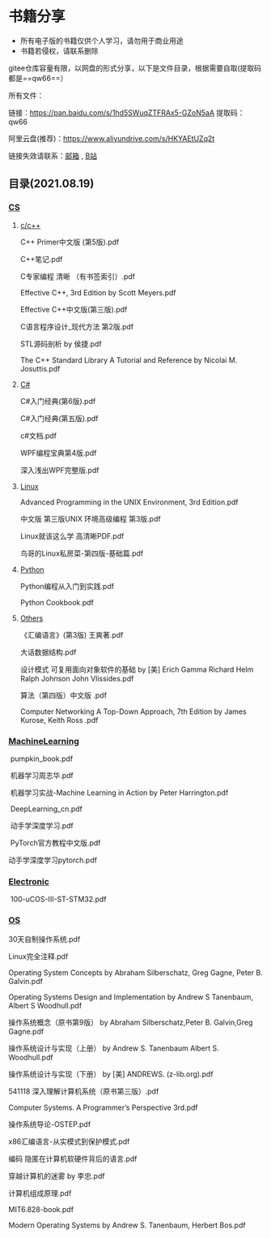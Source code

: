 # 书籍分享



* 所有电子版的书籍仅供个人学习，请勿用于商业用途
* 书籍若侵权，请联系删除





gitee仓库容量有限，以网盘的形式分享，以下是文件目录，根据需要自取(提取码都是==qw66==）

所有文件：

链接：https://pan.baidu.com/s/1hd5SWuqZTFRAx5-GZoN5aA 
提取码：qw66 

阿里云盘(推荐)：https://www.aliyundrive.com/s/HKYAEtUZq2t

链接失效请联系：[邮箱](kinvy66@163.com) ,  [B站](https://space.bilibili.com/109199717)

## 目录(2021.08.19)

### [CS](https://pan.baidu.com/s/1z7ZjGspiYb20-yB8TYN8jg)

1. [c/c++](https://pan.baidu.com/s/1knG8InoVhlBkwwEgk6Scdg)

   C++ Primer中文版 (第5版).pdf

   C++笔记.pdf

   C专家编程 清晰 （有书签索引）.pdf

   Effective C++, 3rd Edition by Scott Meyers.pdf

   Effective C++中文版(第三版).pdf

   C语言程序设计_现代方法 第2版.pdf

   STL源码剖析 by 侯捷.pdf

   The C++ Standard Library A Tutorial and Reference by Nicolai M. Josuttis.pdf

2. [C#](https://pan.baidu.com/s/1mnXmBz-9Yl9foXEHU5O6IQ)

   C#入门经典(第6版).pdf

   C#入门经典(第五版).pdf

   c#文档.pdf

   WPF编程宝典第4版.pdf

   深入浅出WPF完整版.pdf

3. [Linux](https://pan.baidu.com/s/10C1hVhAAcE-hGkxLwAqfBQ)

   Advanced Programming in the UNIX Environment, 3rd Edition.pdf

   中文版 第三版UNIX 环境高级编程 第3版.pdf

   Linux就该这么学 高清晰PDF.pdf

   鸟哥的Linux私房菜-第四版-基础篇.pdf

4. [Python](https://pan.baidu.com/s/1-4Owu-rLbC49yqpvQw0jkA)

   Python编程从入门到实践.pdf

   Python Cookbook.pdf

5. [Others](https://pan.baidu.com/s/1mjLWOoVDiLEnyhZvCcfy_w)

   《汇编语言》(第3版) 王爽著.pdf

   大话数据结构.pdf

   设计模式 可复用面向对象软件的基础 by [美] Erich Gamma Richard Helm Ralph Johnson John Vlissides.pdf
   
   算法（第四版）中文版 .pdf
   
   Computer Networking A Top-Down Approach, 7th Edition by James Kurose, Keith Ross .pdf

### [MachineLearning](https://pan.baidu.com/s/174UKWjVFMqopa8ziL26-Gw)

​	pumpkin_book.pdf 

​	机器学习周志华.pdf

​	机器学习实战-Machine Learning in Action by Peter Harrington.pdf

​	DeepLearning_cn.pdf

​	动手学深度学习.pdf

​	PyTorch官方教程中文版.pdf

动手学深度学习pytorch.pdf



### [Electronic](https://pan.baidu.com/s/12nhhr200vmtqrqCNiFg7nA)

​	100-uCOS-III-ST-STM32.pdf

### [OS](https://pan.baidu.com/s/1JWwchtoEpcOJdpgZYP1dyQ)

30天自制操作系统.pdf

Linux完全注释.pdf

Operating System Concepts by Abraham Silberschatz, Greg Gagne, Peter B. Galvin.pdf

Operating Systems Design and Implementation by Andrew S Tanenbaum, Albert S Woodhull.pdf

操作系统概念（原书第9版） by Abraham Silberschatz,Peter B. Galvin,Greg Gagne.pdf

操作系统设计与实现（上册） by Andrew S. Tanenbaum Albert S. Woodhull.pdf

操作系统设计与实现（下册） by [美] ANDREWS. (z-lib.org).pdf

541118 深入理解计算机系统（原书第三版）.pdf

Computer Systems. A Programmer’s Perspective 3rd.pdf

操作系统导论-OSTEP.pdf

x86汇编语言-从实模式到保护模式.pdf

编码 隐匿在计算机软硬件背后的语言.pdf

穿越计算机的迷雾 by 李忠.pdf

计算机组成原理.pdf

MIT6.828-book.pdf

Modern Operating Systems by Andrew S. Tanenbaum, Herbert Bos.pdf

